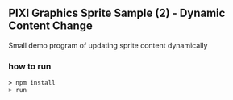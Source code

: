 ## PIXI Graphics Sprite Sample (2) - Dynamic Content Change

Small demo program of updating sprite content dynamically

### how to run

```
> npm install
> run
```
